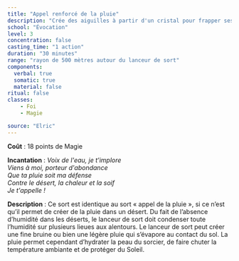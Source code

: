 ```yaml
---
title: "Appel renforcé de la pluie"
description: "Crée des aiguilles à partir d'un cristal pour frapper ses adversaires."
school: "Évocation"
level: 3
concentration: false
casting_time: "1 action"
duration: "30 minutes"
range: "rayon de 500 mètres autour du lanceur de sort"
components:
  verbal: true
  somatic: true
  material: false
ritual: false
classes:
    - Foi  
    - Magie

source: "Elric"
---
```

**Coût** : 18 points de Magie  

**Incantation** : *Voix de l'eau, je t'implore*  
*Viens à moi, porteur d'abondance*   
*Que ta pluie soit ma défense*  
*Contre le désert, la chaleur et la soif*  
*Je t'appelle !*   

**Description** : Ce sort est identique au sort « appel de la pluie », si ce n’est qu’il permet de créer de la pluie dans un désert. Du fait de l’absence d’humidité dans les déserts, le lanceur de sort doit condenser toute l’humidité sur plusieurs lieues aux alentours. Le lanceur de sort peut créer une fine bruine ou bien une légère pluie qui s’évapore au contact du sol. La pluie permet cependant d’hydrater la peau du sorcier, de faire chuter la température ambiante et de protéger du Soleil.  
